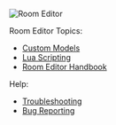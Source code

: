 ![Room Editor](https://raw.githubusercontent.com/SuperJura/EscapeSimulatorWiki/main/pictures/logo.png)

Room Editor Topics:
* [Custom Models](https://superjura.github.io/EscapeSimulatorWiki/Custom-Models.html)
* [Lua Scripting](https://superjura.github.io/EscapeSimulatorWiki/Lua-Scripting.html)
* [Room Editor Handbook](https://superjura.github.io/EscapeSimulatorWiki/Room-Editor-Handbook.html)

Help:
* [Troubleshooting](https://superjura.github.io/EscapeSimulatorWiki/Troubleshooting-&-FAQ.html)
* [Bug Reporting](https://superjura.github.io/EscapeSimulatorWiki/Bug-Reporting.html)
